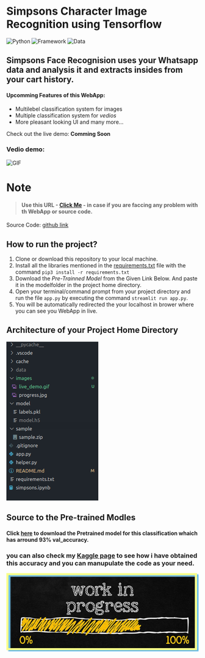 # Simpsons Character Image Recognition using Tensorflow 

![Python](https://img.shields.io/badge/Python-3.8-blueviolet)
![Framework](https://img.shields.io/badge/Framework-sreamlit-red)
![Data](https://img.shields.io/badge/Dataset-Simpsons-red)


## **Simpsons Face Recognision** uses your Whatsapp data and analysis it and extracts insides from your cart history.

#### Upcomming Features of this WebApp:
- Multilebel classification system for images 
- Multiple classification system for *vedios*
- More pleasant looking UI and many more... 


Check out the live demo: **Comming Soon**

### Vedio demo:
<p><img  alt="GIF" src="https://github.com/everydaycodings/Simpsons-Character-Image-Recognition/blob/master/images/live_demo.gif" width="800" height="450" /></p>

# Note

> #### Use this URL - [Click Me](https://github.com/everydaycodings/Simpsons-Character-Image-Recognition/issues/new) - in case if you are faccing any problem with th WebApp or source code.



Source Code: [github link](https://github.com/everydaycodings/Simpsons-Character-Image-Recognition)


## How to run the project?

1. Clone or download this repository to your local machine.
2. Install all the libraries mentioned in the [requirements.txt](https://github.com/everydaycodings/Simpsons-Character-Image-Recognition/blob/master/requirements.txt) file with the command `pip3 install -r requirements.txt`
3. Download the *Pre-Trainned Model* from the Given Link Below. And paste it in the modelfolder in the project home directory.
4. Open your terminal/command prompt from your project directory and run the file `app.py` by executing the command `streamlit run app.py`.
5. You will be automatically redirected the your localhost in brower where you can see you WebApp in live.

## Architecture of your Project Home Directory

![IMG-folder_directory](https://github.com/everydaycodings/Simpsons-Character-Image-Recognition/blob/master/images/folder_directory.png)

## Source to the Pre-trained Modles
#### Click [here](https://mega.nz/folder/4aI10KQa#idFs-G7riCJXqf2Ee8lVZA) to download the Pretrained model for this classification whaich has arround 93% val_accuracy.
### you can also check my [Kaggle page](https://www.kaggle.com/everydaycodings/simpsons-image-classification-cnn-val-acc-93) to see how i have obtained this accuracy and you can manupulate the code as your need.

![](https://github.com/everydaycodings/Simpsons-Character-Image-Recognition/blob/master/images/progress.jpg)